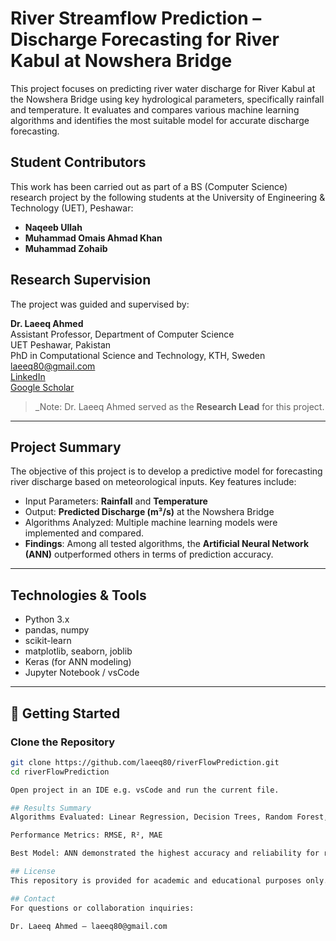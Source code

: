 # River Streamflow Prediction – Discharge Forecasting for River Kabul at Nowshera Bridge

This project focuses on predicting river water discharge for River Kabul at the Nowshera Bridge using key hydrological parameters, specifically rainfall and temperature. It evaluates and compares various machine learning algorithms and identifies the most suitable model for accurate discharge forecasting.

## Student Contributors

This work has been carried out as part of a BS (Computer Science) research project by the following students at the University of Engineering & Technology (UET), Peshawar:

- **Naqeeb Ullah**
- **Muhammad Omais Ahmad Khan**
- **Muhammad Zohaib**

## Research Supervision

The project was guided and supervised by:

**Dr. Laeeq Ahmed**  
Assistant Professor, Department of Computer Science  
UET Peshawar, Pakistan  
PhD in Computational Science and Technology, KTH, Sweden  
[laeeq80@gmail.com](mailto:laeeq80@gmail.com)  
[LinkedIn](https://linkedin.com/in/laeeq-ahmed)  
[Google Scholar](https://scholar.google.com/citations?user=vNyxFscAAAAJ&hl=en)

> _Note: Dr. Laeeq Ahmed served as the **Research Lead** for this project.

---

## Project Summary

The objective of this project is to develop a predictive model for forecasting river discharge based on meteorological inputs. Key features include:

- Input Parameters: **Rainfall** and **Temperature**
- Output: **Predicted Discharge (m³/s)** at the Nowshera Bridge
- Algorithms Analyzed: Multiple machine learning models were implemented and compared.
- **Findings**: Among all tested algorithms, the **Artificial Neural Network (ANN)** outperformed others in terms of prediction accuracy.

---

## Technologies & Tools

- Python 3.x
- pandas, numpy
- scikit-learn
- matplotlib, seaborn, joblib
- Keras (for ANN modeling)
- Jupyter Notebook / vsCode


---

## 🚀 Getting Started

### Clone the Repository

```bash
git clone https://github.com/laeeq80/riverFlowPrediction.git
cd riverFlowPrediction

Open project in an IDE e.g. vsCode and run the current file.

## Results Summary
Algorithms Evaluated: Linear Regression, Decision Trees, Random Forest, Support Vector Regression, Artificial Neural Networks

Performance Metrics: RMSE, R², MAE

Best Model: ANN demonstrated the highest accuracy and reliability for river discharge prediction

## License
This repository is provided for academic and educational purposes only. Reuse or adaptation for other projects should properly acknowledge the student authors and supervising faculty.

## Contact
For questions or collaboration inquiries:

Dr. Laeeq Ahmed – laeeq80@gmail.com
